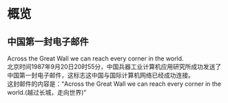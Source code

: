 # 概览
## 中国第一封电子邮件
Across the Great Wall we can reach every corner in the world.  
北京时间1987年9月20日20时55分，中国兵器工业计算机应用研究所成功发送了中国第一封电子邮件，这标志这中国与国际计算机网络已经成功连接。  
这封邮件的内容是：“Across the Great Wall we can reach every corner in the world.(越过长城，走向世界)”


